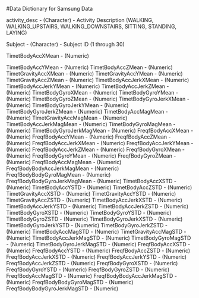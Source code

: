 #Data Dictionary for Samsung Data

activity_desc - (Character) - Activity Description (WALKING, WALKING_UPSTAIRS, WALKING_DOWNSTAIRS, SITTING, STANDING, LAYING)

Subject - (Character) - Subject ID (1 through 30)

TimetBodyAccXMean - (Numeric) 

TimetBodyAccYMean - (Numeric) 
TimetBodyAccZMean - (Numeric) 
TimetGravityAccXMean - (Numeric) 
TimetGravityAccYMean - (Numeric) 
TimetGravityAccZMean - (Numeric) 
TimetBodyAccJerkXMean - (Numeric) 
TimetBodyAccJerkYMean - (Numeric) 
TimetBodyAccJerkZMean - (Numeric) 
TimetBodyGyroXMean - (Numeric) 
TimetBodyGyroYMean - (Numeric) 
TimetBodyGyroZMean - (Numeric) 
TimetBodyGyroJerkXMean - (Numeric) 
TimetBodyGyroJerkYMean - (Numeric) 
TimetBodyGyroJerkZMean - (Numeric) 
TimetBodyAccMagMean - (Numeric) 
TimetGravityAccMagMean - (Numeric) 
TimetBodyAccJerkMagMean - (Numeric) 
TimetBodyGyroMagMean - (Numeric) 
TimetBodyGyroJerkMagMean - (Numeric) 
FreqfBodyAccXMean - (Numeric) 
FreqfBodyAccYMean - (Numeric) 
FreqfBodyAccZMean - (Numeric) 
FreqfBodyAccJerkXMean - (Numeric) 
FreqfBodyAccJerkYMean - (Numeric) 
FreqfBodyAccJerkZMean - (Numeric) 
FreqfBodyGyroXMean - (Numeric) 
FreqfBodyGyroYMean - (Numeric) 
FreqfBodyGyroZMean - (Numeric) 
FreqfBodyAccMagMean - (Numeric) 
FreqfBodyBodyAccJerkMagMean - (Numeric) 
FreqfBodyBodyGyroMagMean - (Numeric) 
FreqfBodyBodyGyroJerkMagMean - (Numeric) 
TimetBodyAccXSTD - (Numeric) 
TimetBodyAccYSTD - (Numeric) 
TimetBodyAccZSTD - (Numeric) 
TimetGravityAccXSTD - (Numeric) 
TimetGravityAccYSTD - (Numeric) 
TimetGravityAccZSTD - (Numeric) 
TimetBodyAccJerkXSTD - (Numeric) 
TimetBodyAccJerkYSTD - (Numeric) 
TimetBodyAccJerkZSTD - (Numeric) 
TimetBodyGyroXSTD - (Numeric) 
TimetBodyGyroYSTD - (Numeric) 
TimetBodyGyroZSTD - (Numeric) 
TimetBodyGyroJerkXSTD - (Numeric) 
TimetBodyGyroJerkYSTD - (Numeric) 
TimetBodyGyroJerkZSTD - (Numeric) 
TimetBodyAccMagSTD - (Numeric) 
TimetGravityAccMagSTD - (Numeric) 
TimetBodyAccJerkMagSTD - (Numeric) 
TimetBodyGyroMagSTD - (Numeric) 
TimetBodyGyroJerkMagSTD - (Numeric) 
FreqfBodyAccXSTD - (Numeric) 
FreqfBodyAccYSTD - (Numeric) 
FreqfBodyAccZSTD - (Numeric) 
FreqfBodyAccJerkXSTD - (Numeric) 
FreqfBodyAccJerkYSTD - (Numeric) 
FreqfBodyAccJerkZSTD - (Numeric) 
FreqfBodyGyroXSTD - (Numeric) 
FreqfBodyGyroYSTD - (Numeric) 
FreqfBodyGyroZSTD - (Numeric) 
FreqfBodyAccMagSTD - (Numeric) 
FreqfBodyBodyAccJerkMagSTD - (Numeric) 
FreqfBodyBodyGyroMagSTD - (Numeric) 
FreqfBodyBodyGyroJerkMagSTD - (Numeric) 
